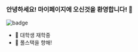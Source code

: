 ### 안녕하세요! 마이페이지에 오신것을 환영합니다! 👋
![badge](https://img.shields.io/badge/status-active-green)
- 🔭 대학생 재학중
- 🌱 풀스택을 향해!
